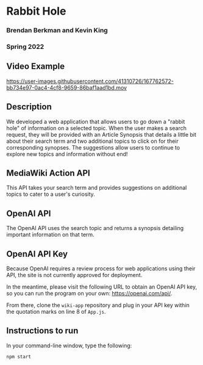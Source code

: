 # Rabbit Hole
### Brendan Berkman and Kevin King
### Spring 2022

## Video Example

https://user-images.githubusercontent.com/41310726/167762572-bb734e97-0ac4-4cf8-9659-86baf1aad1bd.mov

## Description

We developed a web application that allows users to go down a "rabbit hole" of information on a selected topic. When the user makes a search request, they will be provided with an Article Synopsis that details a little bit about their search term and two additional topics to click on for their corresponding synopses. The suggestions allow users to continue to explore new topics and information without end!

## MediaWiki Action API 

This API takes your search term and provides suggestions on additional topics to cater to a user's curiosity. 

## OpenAI API

The OpenAI API uses the search topic and returns a synopsis detailing important information on that term. 

## OpenAI API Key

Because OpenAI requires a review process for web applications using their API, the site is not currently approved for deployment. 

In the meantime, please visit the following URL to obtain an OpenAI API key, so you can run the program on your own: https://openai.com/api/.

From there, clone the `wiki-app` repository and plug in your API key within the quotation marks on line 8 of `App.js`. 

## Instructions to run

In your command-line window, type the following: 

```bash
npm start
```
